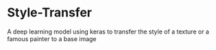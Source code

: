 # Style-Transfer
A deep learning model using keras to transfer the style of a texture or a famous painter to a base image
